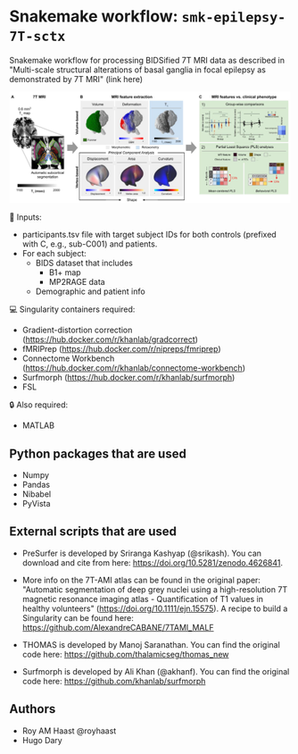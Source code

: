 # Snakemake workflow: `smk-epilepsy-7T-sctx`
Snakemake workflow for processing BIDSified 7T MRI data as described in
"Multi-scale structural alterations of basal ganglia in focal epilepsy as demonstrated by 7T MRI"
(link here)

![Analysis pipeline](https://github.com/royhaast/smk-epilepsy-7T-sctx/blob/main/resources/pipeline.jpg?raw=true)

:minidisc: Inputs:
- participants.tsv file with target subject IDs for both controls (prefixed with C, e.g., sub-C001) and patients.
- For each subject:
  - BIDS dataset that includes
    - B1+ map
    - MP2RAGE data
  - Demographic and patient info

:computer: Singularity containers required:
 - Gradient-distortion correction (https://hub.docker.com/r/khanlab/gradcorrect)
 - fMRIPrep (https://hub.docker.com/r/nipreps/fmriprep)
 - Connectome Workbench (https://hub.docker.com/r/khanlab/connectome-workbench)
 - Surfmorph (https://hub.docker.com/r/khanlab/surfmorph)
 - FSL

:lock: Also required:
 - MATLAB

## Python packages that are used

- Numpy
- Pandas
- Nibabel
- PyVista

## External scripts that are used

- PreSurfer is developed by Sriranga Kashyap (@srikash). You can download and cite from here: 
https://doi.org/10.5281/zenodo.4626841.

- More info on the 7T-AMI atlas can be found in the original paper:
"Automatic segmentation of deep grey nuclei using a high-resolution 7T magnetic resonance imaging atlas - Quantification of T1 values in healthy volunteers" (https://doi.org/10.1111/ejn.15575). A recipe to build a Singularity can be found here: https://github.com/AlexandreCABANE/7TAMI_MALF

- THOMAS is developed by Manoj Saranathan. You can find the original code here:
https://github.com/thalamicseg/thomas_new

- Surfmorph is developed by Ali Khan (@akhanf). You can find the original code here:
https://github.com/khanlab/surfmorph

## Authors

* Roy AM Haast @royhaast 
* Hugo Dary